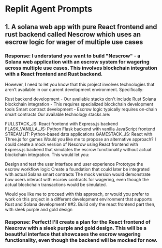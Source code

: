 # Replit Agent Prompts

## 1. A solana web app with pure React frontend and rust backend called Nescrow which uses an escrow logic for wager of multiple use cases
### Response: I understand you want to build "Nescrow" - a Solana web application with an escrow system for wagering across multiple use cases. This involves blockchain integration with a React frontend and Rust backend.

However, I need to let you know that this project involves technologies that aren't available in our current development environment. Specifically:

Rust backend development - Our available stacks don't include Rust
Solana blockchain integration - This requires specialized blockchain development tools
Smart contract development - Escrow logic typically requires on-chain smart contracts
Our available technology stacks are:

FULLSTACK_JS: React frontend with Express.js backend
FLASK_VANILLA_JS: Python Flask backend with vanilla JavaScript frontend
STREAMLIT: Python-based data applications
GAMESTACK_JS: React with Three.js for games
Would you like me to propose an alternative approach? I could create a mock version of Nescrow using React frontend with Express.js backend that simulates the escrow functionality without actual blockchain integration. This would let you:

Design and test the user interface and user experience
Prototype the escrow workflow logic
Create a foundation that could later be integrated with actual Solana smart contracts
The mock version would demonstrate how users interact with escrow contracts for wagering, even though the actual blockchain transactions would be simulated.

Would you like me to proceed with this approach, or would you prefer to work on this project in a different development environment that supports Rust and Solana development?
##2. Build only the react frontend part then, with sleek purple and gold design
### Response: Perfect! I'll create a plan for the React frontend of Nescrow with a sleek purple and gold design. This will be a beautiful interface that showcases the escrow wagering functionality, even though the backend will be mocked for now.
